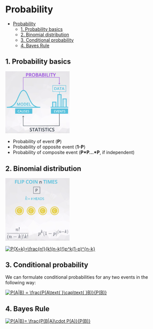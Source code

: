 # Probability

- [Probability](#probability)
  - [1. Probability basics](#1-probability-basics)
  - [2. Binomial distribution](#2-binomial-distribution)
  - [3. Conditional probability](#3-conditional-probability)
  - [4. Bayes Rule](#4-bayes-rule)

## 1. Probability basics

<img src="resources/prob_stat.png" width=200>

- Probability of event (**P**)
- Probability of opposite event (**1-P**)
- Probability of composite event (**P\*P...\*P**, if independent)

## 2. Binomial distribution

<img src="resources/prob_binomial.png" width=200>

<a href="https://www.codecogs.com/eqnedit.php?latex=P(X=k)=\frac{n!}{k!(n-k)!}p^k(1-p)^{n-k}" target="_blank"><img src="https://latex.codecogs.com/gif.latex?P(X=k)=\frac{n!}{k!(n-k)!}p^k(1-p)^{n-k}" title="P(X=k)=\frac{n!}{k!(n-k)!}p^k(1-p)^{n-k}" /></a>

## 3. Conditional probability

We can formulate conditional probabilities for any two events in the following way:

<a href="https://www.codecogs.com/eqnedit.php?latex=P(A|B)&space;=&space;\frac{P(A\text{&space;}\cap\text{&space;}B)}{P(B)}" target="_blank"><img src="https://latex.codecogs.com/gif.latex?P(A|B)&space;=&space;\frac{P(A\text{&space;}\cap\text{&space;}B)}{P(B)}" title="P(A|B) = \frac{P(A\text{ }\cap\text{ }B)}{P(B)}" /></a>​

## 4. Bayes Rule

<a href="https://www.codecogs.com/eqnedit.php?latex=P(A|B)=&space;\frac{P(B|A)\cdot&space;P(A)}{P(B)}" target="_blank"><img src="https://latex.codecogs.com/gif.latex?P(A|B)=&space;\frac{P(B|A)\cdot&space;P(A)}{P(B)}" title="P(A|B)= \frac{P(B|A)\cdot P(A)}{P(B)}" /></a>
​